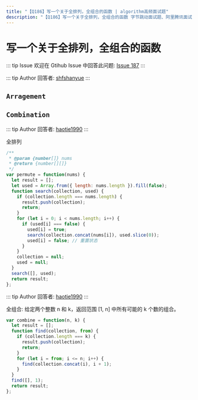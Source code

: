 ```yaml
---
title: "【Q186】写一个关于全排列，全组合的函数 | algorithm高频面试题"
description: "【Q186】写一个关于全排列，全组合的函数 字节跳动面试题、阿里腾讯面试题、美团小米面试题。"
---
```


# 写一个关于全排列，全组合的函数

::: tip Issue
欢迎在 Gtihub Issue 中回答此问题: [Issue 187](https://github.com/shfshanyue/Daily-Question/issues/187)
:::

::: tip Author
回答者: [shfshanyue](https://github.com/shfshanyue)
:::

## `Arragement`

## `Combination`

::: tip Author
回答者: [haotie1990](https://github.com/haotie1990)
:::

全排列

```js
/**
 * @param {number[]} nums
 * @return {number[][]}
 */
var permute = function(nums) {
  let result = [];
  let used = Array.from({ length: nums.length }).fill(false);
  function search(collection, used) {
    if (collection.length === nums.length) {
      result.push(collection);
      return;
    }
    for (let i = 0; i < nums.length; i++) {
      if (used[i] === false) {
        used[i] = true;
        search(collection.concat(nums[i]), used.slice(0));
        used[i] = false; // 重置状态
      }
    }
    collection = null;
    used = null;
  }
  search([], used);
  return result;
};
```

::: tip Author
回答者: [haotie1990](https://github.com/haotie1990)
:::

全组合:
给定两个整数 n 和 k，返回范围 [1, n] 中所有可能的 k 个数的组合。

```js
var combine = function(n, k) {
  let result = [];
  function find(collection, from) {
    if (collection.length === k) {
      result.push(collection);
      return;
    }
    for (let i = from; i <= n; i++) {
      find(collection.concat(i), i + 1);
    }
  }
  find([], 1);
  return result;
};
```
